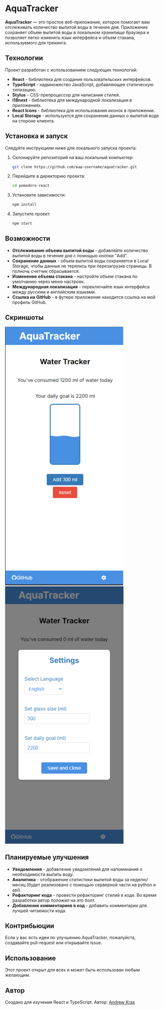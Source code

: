 # AquaTracker

**AquaTracker** — это простое веб-приложение, которое помогает вам отслеживать количество выпитой воды в течение дня. Приложение сохраняет объем выпитой воды в локальном хранилище браузера и позволяет легко изменять язык интерфейса и объем стакана, используемого для трекинга.

## Технологии

Проект разработан с использованием следующих технологий:

- **React** - библиотека для создания пользовательских интерфейсов.
- **TypeScript** - надмножество JavaScript, добавляющее статическую типизацию.
- **Stylus** - CSS-препроцессор для написания стилей.
- **i18next** - библиотека для международной локализации в приложениях.
- **React Icons** - библиотека для использования иконок в приложении.
- **Local Storage** - используется для сохранения данных о выпитой воде на стороне клиента.

## Установка и запуск

Следуйте инструкциям ниже для локального запуска проекта:

1. Склонируйте репозиторий на ваш локальный компьютер:
   ```bash
   git clone https://github.com/ваш-username/aquatracker.git
   ```
   
2. Перейдите в директорию проекта:
    ```bash
    cd pomodoro-react
    ```

3. Установите зависимости:
    ```bash
    npm install
    ```

4. Запустите проект:
    ```bash
    npm start
    ```
## Возможности

- **Отслеживание объема выпитой воды** - добавляйте количество выпитой воды в течение дня с помощью кнопки "Add".
- **Сохранение данных** - объем выпитой воды сохраняется в Local Storage, чтобы данные не терялись при перезагрузке страницы. В полночь счетчик сбрасывается.
- **Изменение объема стакана** - настройте объем стакана по умолчанию через меню настроек.
- **Международная локализация** - переключайте язык интерфейса между русским и английским языками.
- **Ссылка на GitHub** - в футере приложения находится ссылка на мой профиль GitHub.

## Скриншоты

![Main Interface](./public/screenshots/dos.png)
![Settings](./public/screenshots/uno.png)

## Планируемые улучшения

- **Уведомления** - добавление уведомлений для напоминания о необходимости выпить воду.
- **Аналитика** - отображение статистики выпитой воды за неделю/месяц (будет реализовано с помощью серверной части на python и api).
- **Рефакторинг кода** - провести рефакторинг стилий в коде. Во время разработки автор положил на это болт.
- **Добавление комментариев в код** - добавить комментарии для лучшей читаемости кода.

## Контрибьюции

Если у вас есть идеи по улучшению AquaTracker, пожалуйста, создавайте pull-request или открывайте issue.

## Использование

Этот проект открыт для всех и может быть использован любым желающим.

## Автор

Создано для изучения React и TypeScript. Автор: [Andrew Kras](https://github.com/andrew-kras/)
